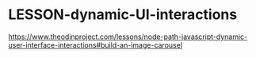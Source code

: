 # LESSON-dynamic-UI-interactions
https://www.theodinproject.com/lessons/node-path-javascript-dynamic-user-interface-interactions#build-an-image-carousel

